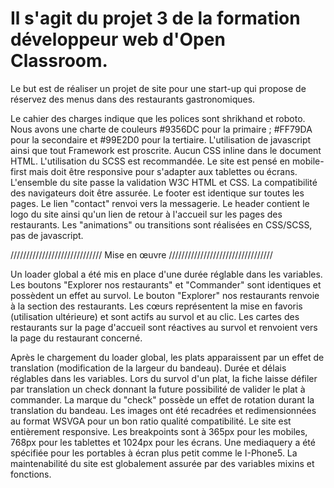 # Il s'agit du projet 3 de la formation développeur web d'Open Classroom. 


Le but est de réaliser un projet de site pour une start-up qui propose de réservez des menus dans des restaurants gastronomiques. 
 

Le cahier des charges indique que les polices sont shrikhand et roboto. 
Nous avons une charte de couleurs #9356DC pour la primaire ; #FF79DA pour la secondaire et #99E2D0 pour la tertiaire. 
L'utilisation de javascript ainsi que tout Framework est proscrite. 
Aucun CSS inline dans le document HTML. 
L'utilisation du SCSS est recommandée. 
Le site est pensé en mobile-first mais doit être responsive pour s'adapter aux tablettes ou écrans. 
L'ensemble du site passe la validation W3C HTML et CSS. 
La compatibilité des navigateurs doit être assurée. 
Le footer est identique sur toutes les pages. 
Le lien "contact" renvoi vers la messagerie. 
Le header contient le logo du site ainsi qu'un lien de retour à l'accueil sur les pages des restaurants. 
Les "animations" ou transitions sont réalisées en CSS/SCSS, pas de javascript. 

 

/////////////////////////////   Mise en œuvre    ///////////////////////////////// 
  
  
Un loader global a été mis en place d'une durée réglable dans les variables. 
Les boutons "Explorer nos restaurants" et "Commander" sont identiques et possèdent un effet au survol. 
Le bouton "Explorer" nos restaurants renvoie à la section des restaurants. 
Les cœurs représentent la mise en favoris (utilisation ultérieure) et sont actifs au survol et au clic. 
Les cartes des restaurants sur la page d'accueil sont réactives au survol et renvoient vers la page du restaurant concerné. 
 
Après le chargement du loader global, les plats apparaissent par un effet de translation (modification de la largeur du bandeau). Durée et délais réglables dans les variables. 
Lors du survol d'un plat, la fiche laisse défiler par translation un check donnant la future possibilité de valider le plat à commander. 
La marque du "check" possède un effet de rotation durant la translation du bandeau. 
Les images ont été recadrées et redimensionnées au format WSVGA pour un bon ratio qualité compatibilité. 
Le site est entièrement responsive. Les breakpoints sont à 365px pour les mobiles, 768px pour les tablettes et 1024px pour les écrans. 
Une mediaquery a été spécifiée pour les portables à écran plus petit comme le I-Phone5. 
La maintenabilité du site est globalement assurée par des variables mixins et fonctions. 
